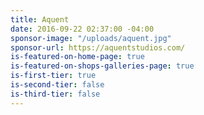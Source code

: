 ```yaml
---
title: Aquent
date: 2016-09-22 02:37:00 -04:00
sponsor-image: "/uploads/aquent.jpg"
sponsor-url: https://aquentstudios.com/
is-featured-on-home-page: true
is-featured-on-shops-galleries-page: true
is-first-tier: true
is-second-tier: false
is-third-tier: false
---
```


